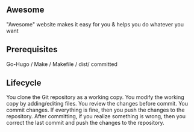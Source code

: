 ## Awesome
"Awesome" website makes it easy for you &  helps you do whatever you want
## Prerequisites
Go-Hugo / Make /  Makefile /  dist/ committed
## Lifecycle
You clone the Git repository as a working copy.
You modify the working copy by adding/editing files.
You review the changes before commit.
You commit changes. If everything is fine, then you push the changes to the repository.
After committing, if you realize something is wrong, then you correct the last commit and push the changes to the repository.

